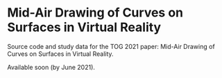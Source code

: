 # Mid-Air Drawing of Curves on Surfaces in Virtual Reality
Source code and study data for the TOG 2021 paper: Mid-Air Drawing of Curves on Surfaces in Virtual Reality.

Available soon (by June 2021).
